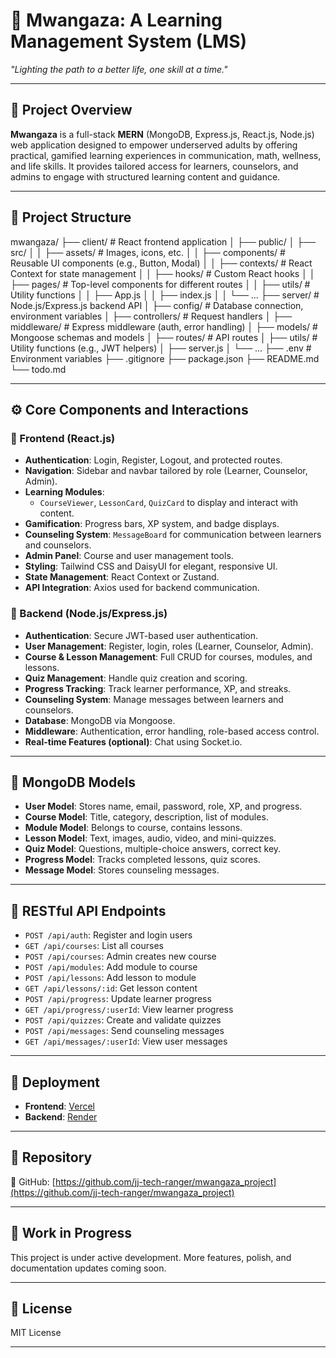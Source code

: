 # 🌟 Mwangaza: A Learning Management System (LMS)
*"Lighting the path to a better life, one skill at a time."*

---

## 📖 Project Overview

**Mwangaza** is a full-stack **MERN** (MongoDB, Express.js, React.js, Node.js) web application designed to empower underserved adults by offering practical, gamified learning experiences in communication, math, wellness, and life skills. It provides tailored access for learners, counselors, and admins to engage with structured learning content and guidance.

---

## 🧱 Project Structure

mwangaza/
├── client/ # React frontend application
│ ├── public/
│ ├── src/
│ │ ├── assets/ # Images, icons, etc.
│ │ ├── components/ # Reusable UI components (e.g., Button, Modal)
│ │ ├── contexts/ # React Context for state management
│ │ ├── hooks/ # Custom React hooks
│ │ ├── pages/ # Top-level components for different routes
│ │ ├── utils/ # Utility functions
│ │ ├── App.js
│ │ ├── index.js
│ │ └── ...
├── server/ # Node.js/Express.js backend API
│ ├── config/ # Database connection, environment variables
│ ├── controllers/ # Request handlers
│ ├── middleware/ # Express middleware (auth, error handling)
│ ├── models/ # Mongoose schemas and models
│ ├── routes/ # API routes
│ ├── utils/ # Utility functions (e.g., JWT helpers)
│ ├── server.js
│ └── ...
├── .env # Environment variables
├── .gitignore
├── package.json
├── README.md
└── todo.md


---

## ⚙️ Core Components and Interactions

### 🎨 Frontend (React.js)
- **Authentication**: Login, Register, Logout, and protected routes.
- **Navigation**: Sidebar and navbar tailored by role (Learner, Counselor, Admin).
- **Learning Modules**:
    - `CourseViewer`, `LessonCard`, `QuizCard` to display and interact with content.
- **Gamification**: Progress bars, XP system, and badge displays.
- **Counseling System**: `MessageBoard` for communication between learners and counselors.
- **Admin Panel**: Course and user management tools.
- **Styling**: Tailwind CSS and DaisyUI for elegant, responsive UI.
- **State Management**: React Context or Zustand.
- **API Integration**: Axios used for backend communication.

### 🧠 Backend (Node.js/Express.js)
- **Authentication**: Secure JWT-based user authentication.
- **User Management**: Register, login, roles (Learner, Counselor, Admin).
- **Course & Lesson Management**: Full CRUD for courses, modules, and lessons.
- **Quiz Management**: Handle quiz creation and scoring.
- **Progress Tracking**: Track learner performance, XP, and streaks.
- **Counseling System**: Manage messages between learners and counselors.
- **Database**: MongoDB via Mongoose.
- **Middleware**: Authentication, error handling, role-based access control.
- **Real-time Features (optional)**: Chat using Socket.io.

---

## 🧩 MongoDB Models

- **User Model**: Stores name, email, password, role, XP, and progress.
- **Course Model**: Title, category, description, list of modules.
- **Module Model**: Belongs to course, contains lessons.
- **Lesson Model**: Text, images, audio, video, and mini-quizzes.
- **Quiz Model**: Questions, multiple-choice answers, correct key.
- **Progress Model**: Tracks completed lessons, quiz scores.
- **Message Model**: Stores counseling messages.

---

## 🔌 RESTful API Endpoints

- `POST /api/auth`: Register and login users
- `GET /api/courses`: List all courses
- `POST /api/courses`: Admin creates new course
- `POST /api/modules`: Add module to course
- `POST /api/lessons`: Add lesson to module
- `GET /api/lessons/:id`: Get lesson content
- `POST /api/progress`: Update learner progress
- `GET /api/progress/:userId`: View learner progress
- `POST /api/quizzes`: Create and validate quizzes
- `POST /api/messages`: Send counseling messages
- `GET /api/messages/:userId`: View user messages

---

## 🚀 Deployment

- **Frontend**: [Vercel](https://vercel.com/lone-rangers-projects/v0-mwangaza-educational-platform)
- **Backend**: [Render](https://render.com)

---

## 🔗 Repository

📁 GitHub: [https://github.com/jj-tech-ranger/mwangaza_project](https://github.com/jj-tech-ranger/mwangaza_project)

---

## 🧪 Work in Progress

This project is under active development. More features, polish, and documentation updates coming soon.

---

## 📜 License

MIT License

---